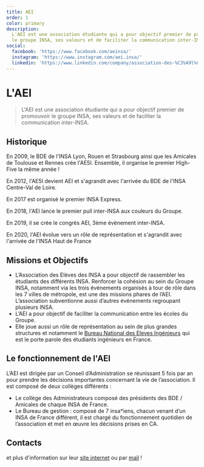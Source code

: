 ```yaml
---
title: AEI
order: 1
color: primary
description:
  L'AEI est une association étudiante qui a pour objectif premier de promouvoir
  le groupe INSA, ses valeurs et de faciliter la communication inter-INSA.
social:
  facebook: 'https://www.facebook.com/aeinsa/'
  instagram: 'https://www.instagram.com/aei.insa/'
  linkedin: 'https://www.linkedin.com/company/association-des-%C3%A9l%C3%A8ves-des-insa/'
---
```


# L'AEI

<campus-center>
  <campus-responsive-image
    folder-name="representation/aei"
    name="logo.png"
    max-width="200"></campus-responsive-image>
</campus-center>

> L'AEI est une association étudiante qui a pour objectif premier de promouvoir
> le groupe INSA, ses valeurs et de faciliter la communication inter-INSA.

## Historique

En 2009, le BDE de l'INSA Lyon, Rouen et Strasbourg ainsi que les Amicales de
Toulouse et Rennes crée l'AE5I. Ensemble, il organise le premier High-Five la
même année !

En 2012, l'AE5I devient AEI et s'agrandit avec l'arrivée du BDE de l'INSA
Centre-Val de Loire.

En 2017 est organisé le premier INSA Express.

En 2018, l'AEI lance le premier pull inter-INSA aux couleurs du Groupe.

En 2019, il se crée le congrès AEI, 3ème évènement inter-INSA.

En 2020, l'AEI évolue vers un rôle de représentation et s'agrandit avec
l'arrivée de l'INSA Haut de France

## Missions et Objectifs

- L’Association des Elèves des INSA a pour objectif de rassembler les étudiants
  des différents INSA. Renforcer la cohésion au sein du Groupe INSA, notamment
  via les trois événements organisés à tour de rôle dans les 7 villes de
  métropole, est une des missions phares de l’AEI. L’association subventionne
  aussi d’autres événements regroupant plusieurs INSA.
- L’AEI a pour objectif de faciliter la communication entre les écoles du
  Groupe.
- Elle joue aussi un rôle de représentation au sein de plus grandes structures
  et notamment le [Bureau National des Eleves Ingénieurs](https://www.bnei.fr/)
  qui est le porte parole des étudiants ingénieurs en France.

## Le fonctionnement de l'AEI

L’AEI est dirigée par un Conseil d’Administration se réunissant 5 fois par an
pour prendre les décisions importantes concernant la vie de l’association. Il
est composé de deux collèges différents :

- Le collège des Administrateurs composé des présidents des BDE / Amicales de
  chaque INSA de France.
- Le Bureau de gestion : composé de 7 insa\*iens, chacun venant d’un INSA de
  France différent, il est chargé du fonctionnement quotidien de l’association
  et met en œuvre les décisions prises en CA.

## Contacts

<campus-social :social="social" :color="color"></campus-social>

et plus d'information sur leur [site internet](https://www.aei-insa.fr/) ou par
[mail](mailto:communication@aei-insa.fr) !
